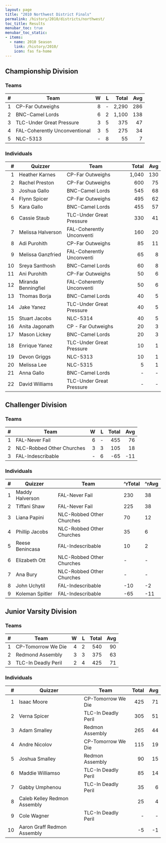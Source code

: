 ```yaml
---
layout: page
title: "2010 Northwest District Finals"
permalink: /history/2010/districts/northwest/
toc_title: Results
menubar_toc: true
menubar_toc_static:
- items:
  - name: 2010 Season
    link: /history/2010/
    icon: fas fa-home
---
```


## Championship Division

### Teams

|    # | Team                          |    W |    L | Total |  Avg |
| ---: | ----------------------------- | ---: | ---: | ----: | ---: |
|    1 | CP-Far Outweighs              |    8 |    - | 2,290 |  286 |
|    2 | BNC-Camel Lords               |    6 |    2 | 1,100 |  138 |
|    3 | TLC-Under Great Pressure      |    3 |    5 |   375 |   47 |
|    4 | FAL-Coherently Unconventional |    3 |    5 |   275 |   34 |
|    5 | NLC-5313                      |    - |    8 |    55 |    7 |

### Individuals

|    # | Quizzer             | Team                      | Total |  Avg |
| ---: | ------------------- | ------------------------- | ----: | ---: |
|    1 | Heather Karnes      | CP-Far Outweighs          | 1,040 |  130 |
|    2 | Rachel Preston      | CP-Far Outweighs          |   600 |   75 |
|    3 | Joshua Gallo        | BNC-Camel Lords           |   545 |   68 |
|    4 | Flynn Spicer        | CP-Far Outweighs          |   495 |   62 |
|    5 | Kara Gallo          | BNC-Camel Lords           |   455 |   57 |
|    6 | Cassie Staub        | TLC-Under Great Pressure  |   330 |   41 |
|    7 | Melissa Halverson   | FAL-Coherently Unconventi |   160 |   20 |
|    8 | Adi Purohith        | CP-Far Outweighs          |    85 |   11 |
|    9 | Melissa Ganzfried   | FAL-Coherently Unconventi |    65 |    8 |
|   10 | Sreya Santhosh      | BNC-Camel Lords           |    60 |    8 |
|   11 | Ani Purohith        | CP-Far Outweighs          |    50 |    6 |
|   12 | Miranda Benningfiel | FAL-Coherently Unconventi |    50 |    6 |
|   13 | Thomas Borja        | BNC-Camel Lords           |    40 |    5 |
|   14 | Jake Yanez          | TLC-Under Great Pressure  |    40 |    5 |
|   15 | Stuart Jacobs       | NLC-5314                  |    40 |    5 |
|   16 | Anita Jagonath      | CP - Far Outweighs        |    20 |    3 |
|   17 | Mason Lickey        | BNC-Camel Lords           |    20 |    3 |
|   18 | Enrique Yanez       | TLC-Under Great Pressure  |    10 |    1 |
|   19 | Devon Griggs        | NLC-5313                  |    10 |    1 |
|   20 | Melissa Lee         | NLC-5315                  |     5 |    1 |
|   21 | Anna Gallo          | BNC-Camel Lords           |     - |    - |
|   22 | David Williams      | TLC-Under Great Pressure  |     - |    - |

## Challenger Division

### Teams

|    # | Team                      |    W |    L | Total |  Avg |
| ---: | ------------------------- | ---: | ---: | ----: | ---: |
|    1 | FAL-Never Fail            |    6 |    - |   455 |   76 |
|    2 | NLC-Robbed Other Churches |    3 |    3 |   105 |   18 |
|    3 | FAL-Indescribable         |    - |    6 |   -65 |  -11 |

### Individuals

|    # | Quizzer         | Team                      | ^rTotal | ^rAvg |
| ---: | --------------- | ------------------------- | ------- | ----- |
|    1 | Maddy Halverson | FAL-Never Fail            | 230     | 38    |
|    2 | Tiffani Shaw    | FAL-Never Fail            | 225     | 38    |
|    3 | Liana Papini    | NLC-Robbed Other Churches | 70      | 12    |
|    4 | Phillip Jacobs  | NLC-Robbed Other Churches | 35      | 6     |
|    5 | Reese Benincasa | FAL-Indescribable         | 10      | 2     |
|    6 | Elizabeth Ott   | NLC-Robbed Other Churches | -       | -     |
|    7 | Ana Bury        | NLC-Robbed Other Churches | -       | -     |
|    8 | John Uchytil    | FAL-Indescribable         | -10     | -2    |
|    9 | Koleman Spitler | FAL-Indescribable         | -65     | -11   |

## Junior Varsity Division

### Teams

|    # | Team                |    W |    L | Total |  Avg |
| ---: | ------------------- | ---: | ---: | ----: | ---: |
|    1 | CP-Tomorrow We Die  |    4 |    2 |   540 |   90 |
|    2 | Redmond Assembly    |    3 |    3 |   375 |   63 |
|    3 | TLC-In Deadly Peril |    2 |    4 |   425 |   71 |

### Individuals

|    # | Quizzer                      | Team                | Total |  Avg |
| ---: | ---------------------------- | ------------------- | ----: | ---: |
|    1 | Isaac Moore                  | CP-Tomorrow We Die  |   425 |   71 |
|    2 | Verna Spicer                 | TLC-In Deadly Peril |   305 |   51 |
|    3 | Adam Smalley                 | Redmon Assembly     |   265 |   44 |
|    4 | Andre Nicolov                | CP-Tomorrow We Die  |   115 |   19 |
|    5 | Joshua Smalley               | Redmon Assembly     |    90 |   15 |
|    6 | Maddie Williamso             | TLC-In Deadly Peril |    85 |   14 |
|    7 | Gabby Umphenou               | TLC-In Deadly Peril |    35 |    6 |
|    8 | Caleb Kelley Redmon Assembly |                     |    25 |    4 |
|    9 | Cole Wagner                  | TLC-In Deadly Peril |     - |    - |
|   10 | Aaron Graff Redmon Assembly  |                     |    -5 |   -1 |
